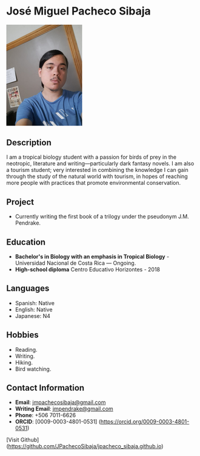 # José Miguel Pacheco Sibaja
<img src="mugshot.jpeg" alt= "Picture" width="200px">


## Description
I am a tropical biology student with a passion for birds of prey in the neotropic, literature and writing—particularly dark fantasy novels. I am also a tourism student; very interested in combining the knowledge I can gain through the study of the natural world with tourism, in hopes of reaching more people with practices that promote environmental conservation.

## Project
* Currently writing the first book of a trilogy under the pseudonym J.M. Pendrake.


## Education
* **Bachelor's in Biology with an emphasis in Tropical Biology** - Universidad Nacional de Costa Rica — Ongoing.
* **High-school diploma** Centro Educativo Horizontes - 2018

## Languages
* Spanish: Native
* English: Native
* Japanese: N4

## Hobbies
* Reading.
* Writing.
* Hiking.
* Bird watching.

## Contact Information
* **Email**: jmpachecosibaja@gmail.com
* **Writing Email**: jmpendrake@gmail.com
* **Phone**: +506 7011-6626
* **ORCID**: [0009-0003-4801-0531] (https://orcid.org/0009-0003-4801-0531)

[Visit Github] (https://github.com/JPachecoSibaja/jpacheco_sibaja.github.io)
  
